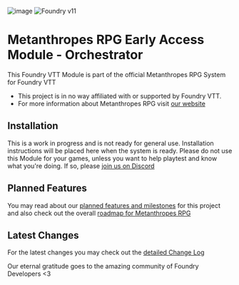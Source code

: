 ![image](https://content.invisioncic.com/e290497/monthly_2022_12/01.jpg.10f501a62b5254cef6f04d9f87c8b52d.jpg)
![Foundry v11](https://img.shields.io/badge/foundry-v11-green)

# Metanthropes RPG Early Access Module - Orchestrator

This Foundry VTT Module is part of the official Metanthropes RPG System for Foundry VTT

-   This project is in no way affiliated with or supported by Foundry VTT.
-   For more information about Metanthropes RPG visit [our website](https://metanthropes.com)

## Installation

This is a work in progress and is not ready for general use. Installation instructions will be placed here when the system is ready. Please do not use this Module for your games, unless you want to help playtest and know what you're doing. If so, please [join us on Discord](https://metanthropes.com/discord)

## Planned Features

You may read about our [planned features and milestones](https://github.com/Legitamine/metanthropes/projects?query=is%3Aopen) for this project and also check out the overall [roadmap for Metanthropes RPG](https://www.metanthropes.com/stratagem/projects/1-metanthropes-roadmap/)

## Latest Changes

For the latest changes you may check out the [detailed Change Log](https://github.com/Legitamine/metanthropes-orchestrator/blob/main/CHANGELOG.md)

Our eternal gratitude goes to the amazing community of Foundry Developers <3
